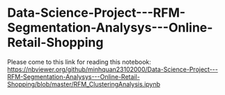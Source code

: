 # Data-Science-Project---RFM-Segmentation-Analysys---Online-Retail-Shopping
Please come to this link for reading this notebook:
https://nbviewer.org/github/minhquan23102000/Data-Science-Project---RFM-Segmentation-Analysys---Online-Retail-Shopping/blob/master/RFM_ClusteringAnalysis.ipynb
